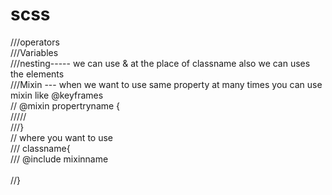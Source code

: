 # scss
///operators<br/>
///Variables<br/>
///nesting----- we can use & at the place of classname also we can uses the elements<br/>
///Mixin --- when we want to use same property at many times you can use mixin like @keyframes<br/>
//  @mixin propertryname {<br/>
         /////<br/>
///}<br/>
// where you want to use <br/>
  /// classname{<br/>
      /// @include mixinname<br/>
<br/>
      //}<br/>
